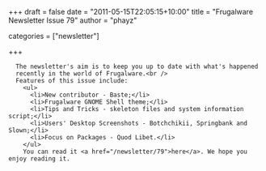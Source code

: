 
+++
draft = false
date = "2011-05-15T22:05:15+10:00"
title = "Frugalware Newsletter Issue 79"
author = "phayz"

categories = ["newsletter"]

+++

      The newsletter's aim is to keep you up to date with what's happened
      recently in the world of Frugalware.<br />
      Features of this issue include:
        <ul>
          <li>New contributor - Baste;</li>
          <li>Frugalware GNOME Shell theme;</li>
          <li>Tips and Tricks - skeleton files and system information script;</li>
          <li>Users' Desktop Screenshots - Botchchikii, Springbank and Slown;</li>
          <li>Focus on Packages - Quod Libet.</li>
        </ul>
        You can read it <a href="/newsletter/79">here</a>. We hope you enjoy reading it.
      
    